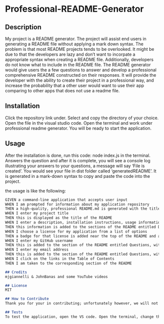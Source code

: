 # Professional-README-Generator

## Description
My project is a README generator. The project will assist end users in generating a README file without applying a mark down syntax. 
The problem is that most README projects tends to be overlooked. It might be due to that the developers are lazy and don’t want to incorpate a appropriate syntax when creating a README file. Additionally, developers do not know what to include in the README file. The README generator would give users the a few questions to answer and develop a professional comprehensive README constructed on their responses. It will provide the developer with the ability to create their project in a professional way, and increase the probability that a other user would want to use their app comparing to other apps that does not use a readme file.

## Installation
Click the repository link under. Select and copy the directory of your choice. Open the file in the visual studio code. Open the terminal and work under professional readme generator. You will be ready to start the application.  

## Usage 
After the installation is done, run this code: node index.js in the terminal. Answers the question and after it is complete, you will see a console log illustrating your answers to your questions, a message will say ‘File is created’. You would see your file in dist folder called ‘generatedREADME’. It is generated in a mark-down syntax to copy and paste the code into the project.

the usage is like the following: 
```md
GIVEN a command-line application that accepts user input
WHEN I am prompted for information about my application repository
THEN a high-quality, professional README.md is generated with the title of my project and sections entitled Description, Table of Contents, Installation, Usage, License, Contributing, Tests, and Questions
WHEN I enter my project title
THEN this is displayed as the title of the README
WHEN I enter a description, installation instructions, usage information, contribution guidelines, and test instructions
THEN this information is added to the sections of the README entitled Description, Installation, Usage, Contributing, and Tests
WHEN I choose a license for my application from a list of options
THEN a badge for that license is added near the top of the README and a notice is added to the section of the README entitled License that explains which license the application is covered under
WHEN I enter my GitHub username
THEN this is added to the section of the README entitled Questions, with a link to my GitHub profile
WHEN I enter my email address
THEN this is added to the section of the README entitled Questions, with instructions on how to reach me with additional questions
WHEN I click on the links in the Table of Contents
THEN I am taken to the corresponding section of the README

## Credits
mjgiannelli & JohnBanas and some YouTube videos

## License 
MIT

## How to Contribute
Thank you for your in contributing; unfortunately however, we will not be accepting contributions from third parties.

## Tests
To test the application, open the VS code. Open the terminal, change the directory into the root folder ‘professional-README-Generator’, and run node index.js.  Answer the question in the generated readme md file in the dist folder.
